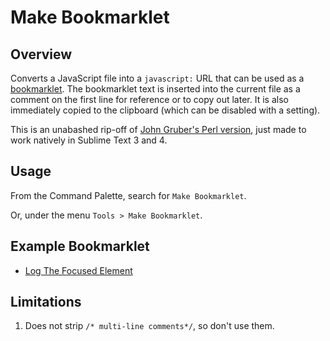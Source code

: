 Make Bookmarklet
================

Overview
--------

Converts a JavaScript file into a `javascript:` URL that can be used as a [bookmarklet](https://en.wikipedia.org/wiki/Bookmarklet). The bookmarklet text is inserted into the current file as a comment on the first line for reference or to copy out later. It is also immediately copied to the clipboard (which can be disabled with a setting).

This is an unabashed rip-off of [John Gruber's Perl version](http://daringfireball.net/2007/03/javascript_bookmarklet_builder), just made to work natively in Sublime Text 3 and 4.

Usage
-----

From the Command Palette, search for `Make Bookmarklet`.

Or, under the menu `Tools > Make Bookmarklet`.

Example Bookmarklet
-------------------

- [Log The Focused Element](https://gist.github.com/gillibrand/e240b129ae748b9e2291)

Limitations
-----------

1. Does not strip `/* multi-line comments*/`, so don't use them.
